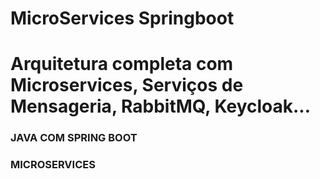 # MicroServices Springboot

<h1>Arquitetura completa com Microservices, Serviços de Mensageria, RabbitMQ, Keycloak...</h1>

<h3>JAVA COM SPRING BOOT</h3>

<h3>MICROSERVICES</h3>
